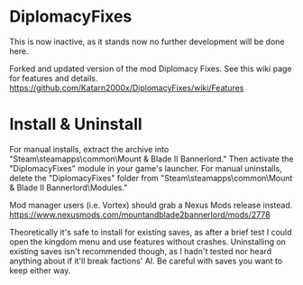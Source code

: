 # DiplomacyFixes

This is now inactive, as it stands now no further development will be done here.

Forked and updated version of the mod Diplomacy Fixes. See this wiki page for features and details.
https://github.com/Katarn2000x/DiplomacyFixes/wiki/Features


# Install & Uninstall

For manual installs, extract the archive into "Steam\steamapps\common\Mount & Blade II Bannerlord." Then activate the "DiplomacyFixes" module in your game's launcher.
For manual uninstalls, delete the "DiplomacyFixes" folder from "Steam\steamapps\common\Mount & Blade II Bannerlord\Modules."

Mod manager users (i.e. Vortex) should grab a Nexus Mods release instead.
https://www.nexusmods.com/mountandblade2bannerlord/mods/2778

Theoretically it's safe to install for existing saves, as after a brief test I could open the kingdom menu and use features without crashes. Uninstalling on existing saves isn't recommended though, as I hadn't tested nor heard anything about if it'll break factions' AI. Be careful with saves you want to keep either way.
